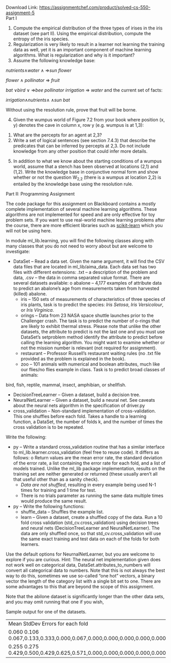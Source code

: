 Download Link: https://assignmentchef.com/product/solved-cs-550-assignment-5
<br>
Part I







<ol>

 <li>Compute the empirical distribution of the three types of irises in the iris dataset (see part II). Using the empirical distribution, compute the entropy of the iris species.</li>

 <li>Regularization is very likely to result in a learner not learning the training data as well, yet it is an important component of machine learning algorithms. What is regularization and why is it important?</li>

 <li>Assume the following knowledge base:</li>

</ol>

<em>nutrients</em>∧<em>water </em>∧ ⇒<em>sun  flower</em>

<em>flower </em>∧ <em>pollinator </em>⇒ <em>fruit</em>




<em>bat </em>∨<em>bird </em>∨ ⇒<em>bee           pollinator irrigation </em>⇒ <em>water </em>and the current set of facts:

<em>irrigation</em>∧<em>nutrients</em>∧ ∧<em>sun bat</em>

Without using the resolution rule, prove that fruit will be borne.

<ol start="4">

 <li>Given the wumpus world of Figure 7.2 from your book where position (x, y) denotes the cave in column x, row y (e.g. wumpus is at 1,3):</li>

</ol>







<ol>

 <li>What are the percepts for an agent at 2,3?</li>

 <li>Write a set of logical sentences (see section 7.4.3) that describe the predicates that can be inferred by percepts at 2,3. Do not include knowledge from any other position that could infer more details.</li>

</ol>

<ol start="5">

 <li>In addition to what we know about the starting conditions of a wumpus world, assume that a stench has been observed at locations (2,1) and (1,2). Write the knowledge base in conjunctive normal form and show whether or not the question W<sub>2,2</sub> (there is a wumpus at location 2,2) is entailed by the knowledge base using the resolution rule.</li>

</ol>

Part II:  Programming Assignment




The code package for this assignment on Blackboard contains a mostly complete implementation of several machine learning algorithms.  These algorithms are not implemented for speed and are only effective for toy problem sets.  If you want to use real-world machine learning problems after the course, there are more efficient libraries such as <a href="http://scikit-learn.org/">scikit-learn</a> which you will not be using here.




In module ml_lib.learning, you will find the following classes along with many classes that you do not need to worry about but are welcome to investigate:

<ul>

 <li>DataSet – Read a data set. Given the name argument, it will find the CSV data files that are located in ml_lib/aima_data.  Each data set has two files with different extensions: .txt – a description of the problem and data, .csv – the data in comma separated value format.  There are several datasets available: o abalone – 4,177 examples of attribute data to predict an abalone’s age from measurements taken from harvested (killed) abalone.

  <ul>

   <li>iris – 150 sets of measurements of characteristics of three species of iris plants, task is to predict the species: <em>Iris Setosa</em>, <em>Iris Versicolour</em>, or <em>Iris Virginica</em>.</li>

   <li>orings – Data from 23 NASA space shuttle launches prior to the Challenger crash. The task is to predict the number of o-rings that are likely to exhibit thermal stress.  Please note that unlike the other datasets, the attribute to predict is not the last one and you must use DataSet’s setproblem method identify the attribute to predict before calling the learning algorithm.  You might want to examine whether or not the mission number is relevant (not required for assignment).</li>

   <li>restaurant – Professor Russell’s restaurant waiting rules (no .txt file provided as the problem is explained in the book).</li>

   <li>zoo – 101 animals with numerical and boolean attributes, much like our flies/no flies example in class. Task is to predict broad classes of animals:</li>

  </ul></li>

</ul>

bird, fish, reptile, mammal, insect, amphibian, or shellfish.

<ul>

 <li>DecisionTreeLearner – Given a dataset, build a decision tree.</li>

 <li>NeuralNetLearner – Given a dataset, build a neural net. See caveats about the neural nets algorithm in the specification of driver.py</li>

 <li>cross_validation – Non-standard implementation of cross-validation. This one shuffles before each fold.   Takes a handle to a learning function, a DataSet, the number of folds k, and the number of times the cross validation is to be repeated.</li>

</ul>




Write the following:

<ul>

 <li>py – Write a standard cross_validation routine that has a similar interface to ml_lib.learner.cross_validation (feel free to reuse code). It differs as follows: o Return values are the mean error rate, the standard deviation of the error rate, a list containing the error rate for each fold, and a list of models trained.  Unlike the ml_lib package implementation, results on the training set are neither generated or returned (these usually aren’t all that useful other than as a sanity check).

  <ul>

   <li><em>Data are not shuffled</em>, resulting in every example being used N-1 times for training and 1 time for test.</li>

   <li>There is no trials parameter as running the same data multiple times would produce the same result.</li>

  </ul></li>

 <li>py – Write the following functions:

  <ul>

   <li>shuffle_data – Shuffles the example list.</li>

   <li>learn – Given a dataset, create a shuffled copy of the data. Run a 10 fold cross validation (std_cv.cross_validation) using decision trees and neural nets (DecisionTreeLearner and NeuralNetLearner).  The data are only shuffled once, so that std_cv.cross_validation will use the same exact training and test data on each of the folds for both learners.</li>

  </ul></li>

</ul>

Use the default options for NeurnalNetLearner, but you are welcome to explore if you are curious.  Hint:  The neural net implementation given does not work well on categorical data, DataSet.attributes_to_numbers will convert all categorical data to numbers.  Note that this is not always the best way to do this, sometimes we use so-called “one hot” vectors, a binary vector the length of the category list with a single bit set to one.  There are some advantages to this that are beyond the scope of this assignment.

Note that the abilone dataset is significantly longer than the other data sets, and you may omit running that one if you wish,

Sample output for one of the datasets.




<table width="819">

 <tbody>

  <tr>

   <td width="576">Mean StdDev Errors for each fold</td>

   <td width="96">Corpus</td>

   <td width="147">Learner</td>

  </tr>

  <tr>

   <td width="576">0.060 0.106 0.067,0.133,0.333,0.000,0.067,0.000,0.000,0.000,0.000,0.000</td>

   <td width="96">iris/75</td>

   <td width="147">DecisionTreeLearner</td>

  </tr>

  <tr>

   <td width="576">0.255 0.275 0.429,0.500,0.429,0.625,0.571,0.000,0.000,0.000,0.000,0.000</td>

   <td width="96">iris/75</td>

   <td width="147">NeuralNetLearner</td>

  </tr>

 </tbody>

</table>














